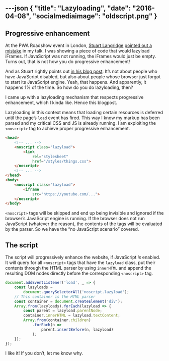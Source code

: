 ---json
{
  "title": "Lazyloading",
  "date": "2016-04-08",
  "socialmediaimage": "oldscript.png"
}
---
## Progressive enhancement
At the PWA Roadshow event in London, [Stuart Langridge][Stuart Langridge] [pointed out a mistake][@sil tweet] in my talk. I was showing a piece of code that would lazyload iFrames. If JavaScript was not running, the iFrames would just be empty. Turns out, that is not how you do progressive enhancement!

<!--more-->

And as Stuart rightly points out [in his blog post][@sil blog post]: It’s not about people who have JavaScript disabled, but also about people whose browser just forgot to start its JavaScript engine. Yeah, that happens. And apparently, it happens 1% of the time. So how do you do lazyloading, then?

I came up with a lazyloading mechanism that respects progressive enhancement, which I kinda like. Hence this blogpost.

Lazyloading in this context means that loading certain resources is deferred until the page’s `load` event has fired. This way I know my markup has been parsed and my critical CSS and JS is already running. I am exploiting the `<noscript>` tag to achieve proper progressive enhancement.

```html
<head>
    <!-- ... -->
    <noscript class="lazyload">
        <link
            rel="stylesheet"
            href="/styles/things.css">
    </noscript>
    <!-- ... -->
</head>
<body>
    <noscript class="lazyload">
        <iframe
            src="https://youtube.com/...">
    </noscript>
</body>
```

`<noscript>` tags will be skipped and end up being invisible and ignored if the browser’s JavaScript engine is running. If the browser does not run JavaScript (whatever the reason), the contents of the tags will be evaluated by the parser. So we have the “no JavaScript scenario” covered.

## The script
The script will progressively enhance the website, if JavaScript *is* enabled. It will query for all `<noscript>` tags that have the `lazyload` class, put their contents through the HTML parser by using `innerHTML` and append the resulting DOM nodes directly before the corresponding `<noscript>` tag.

```js
document.addEventListener('load', _ => {
    const lazyloads =
        document.querySelectorAll('noscript.lazyload');
    // This container is the HTML parser
    const container = document.createElement('div');
    Array.from(lazyloads).forEach(lazyload => {
        const parent = lazyload.parentNode;
        container.innerHTML = lazyload.textContent;
        Array.from(container.children)
            .forEach(n =>
                parent.insertBefore(n, lazyload)
            );
    });
});
```

I like it! If you don’t, let me know why.

[Stuart Langridge]: https://twitter.com/sil
[@sil blog post]: http://www.kryogenix.org/code/browser/why-availability/
[@sil tweet]: https://twitter.com/sil/status/710479150662950912
